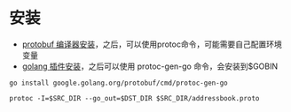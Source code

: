 # 安装

- [protobuf 编译器安装](https://github.com/protocolbuffers/protobuf/releases)，之后，可以使用protoc命令，可能需要自己配置环境变量
- [golang 插件安装](https://github.com/protocolbuffers/protobuf-go)，之后可以使用 protoc-gen-go 命令，会安装到$GOBIN

```
go install google.golang.org/protobuf/cmd/protoc-gen-go
```


```
protoc -I=$SRC_DIR --go_out=$DST_DIR $SRC_DIR/addressbook.proto
```
